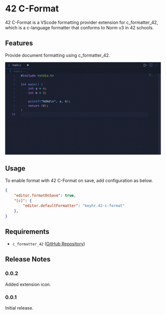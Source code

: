 # 42 C-Format

42 C-Format is a VScode formatting provider extension for c_formatter_42, which is a c-language formatter that conforms to Norm v3 in 42 schools.

## Features

Provide document formatting using c_formatter_42.

![feature gif](images/feature.gif)

## Usage

To enable format with 42 C-Format on save, add configuration as below.

```json
{
    "editor.formatOnSave": true,
    "[c]": {
        "editor.defaultFormatter": "keyhr.42-c-format"
    },
}
```

## Requirements

- `c_formatter_42` ([GitHub Repository](https://github.com/cacharle/c_formatter_42))

## Release Notes

### 0.0.2

Added extension icon.

### 0.0.1

Initial release.
